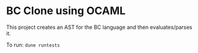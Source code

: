# BC Clone using OCAML

This project creates an AST for the BC language and then evaluates/parses it.

To run: `dune runtests`
